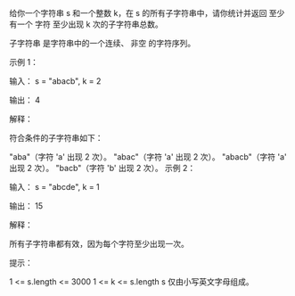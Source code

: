 给你一个字符串 s 和一个整数 k，在 s 的所有子字符串中，请你统计并返回 至少有一个 字符 至少出现 k 次的子字符串总数。

子字符串 是字符串中的一个连续、 非空 的字符序列。

示例 1：

输入： s = "abacb", k = 2

输出： 4

解释：

符合条件的子字符串如下：

"aba"（字符 'a' 出现 2 次）。
"abac"（字符 'a' 出现 2 次）。
"abacb"（字符 'a' 出现 2 次）。
"bacb"（字符 'b' 出现 2 次）。
示例 2：

输入： s = "abcde", k = 1

输出： 15

解释：

所有子字符串都有效，因为每个字符至少出现一次。

提示：

1 <= s.length <= 3000
1 <= k <= s.length
s 仅由小写英文字母组成。
